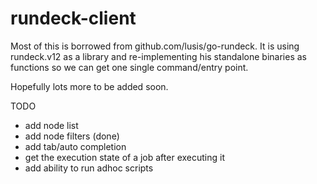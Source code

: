 # rundeck-client

Most of this is borrowed from github.com/lusis/go-rundeck. It is using rundeck.v12 as a library and re-implementing his standalone binaries as functions so we can get one single command/entry point.

Hopefully lots more to be added soon.

TODO
- add node list
- add node filters (done)
- add tab/auto completion
- get the execution state of a job after executing it
- add ability to run adhoc scripts
